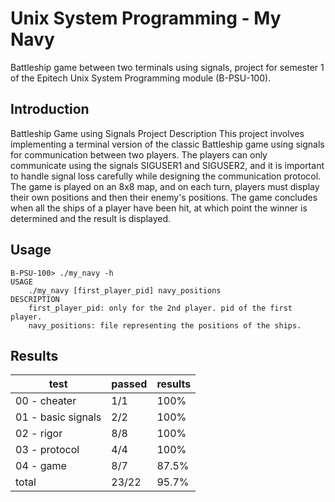 # Unix System Programming - My Navy
 Battleship game between two terminals using signals, project for semester 1 of the Epitech Unix System Programming module (B-PSU-100).

## Introduction
Battleship Game using Signals
Project Description
This project involves implementing a terminal version of the classic Battleship game using signals for communication between two players. The players can only communicate using the signals SIGUSER1 and SIGUSER2, and it is important to handle signal loss carefully while designing the communication protocol. The game is played on an 8x8 map, and on each turn, players must display their own positions and then their enemy's positions. The game concludes when all the ships of a player have been hit, at which point the winner is determined and the result is displayed.

## Usage
```
B-PSU-100> ./my_navy -h
USAGE
    ./my_navy [first_player_pid] navy_positions
DESCRIPTION
    first_player_pid: only for the 2nd player. pid of the first player.
    navy_positions: file representing the positions of the ships.
```

## Results
| test               | passed | results |
|--------------------|--------|---------|
| 00 - cheater       | 1/1    | 100%    |
| 01 - basic signals | 2/2    | 100%    |
| 02 - rigor        | 8/8    | 100%    |
| 03 - protocol     | 4/4    | 100%    |
| 04 - game | 8/7    | 87.5%   |
| total              | 23/22  | 95.7%   |